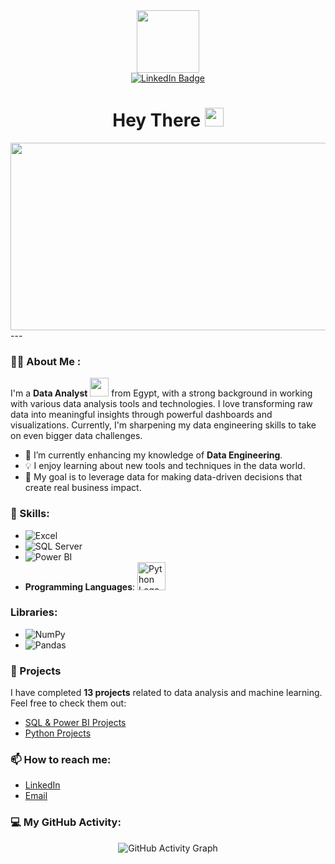 <div id="header" align="center">
  <img src="https://media.giphy.com/media/M9gbBd9nbDrOTu1Mqx/giphy.gif" width="100"/>
  <div id="badges">
  <a href="https://www.linkedin.com/in/abdelrahman-gamal121/">
    <img src="https://img.shields.io/badge/LinkedIn-blue?style=for-the-badge&logo=linkedin&logoColor=white" alt="LinkedIn Badge"/>
  </a>
</div>
  <img src="https://komarev.com/ghpvc/?username=AbdelahmanGamalOmar&style=flat-square&color=blue" alt=""/>
  <h1>
  Hey There
  <img src="https://media.giphy.com/media/hvRJCLFzcasrR4ia7z/giphy.gif" width="30px"/>
</h1>
</div>
<div align="center">
  <img src="https://media.giphy.com/media/dWesBcTLavkZuG35MI/giphy.gif" width="600" height="300"/>
</div>
---

### :man_technologist: About Me :
I'm a **Data Analyst** <img src="https://media.giphy.com/media/WUlplcMpOCEmTGBtBW/giphy.gif" width="30"> from Egypt, with a strong background in working with various data analysis tools and technologies. I love transforming raw data into meaningful insights through powerful dashboards and visualizations. Currently, I'm sharpening my data engineering skills to take on even bigger data challenges.

- 🌱 I’m currently enhancing my knowledge of **Data Engineering**.
- 💡 I enjoy learning about new tools and techniques in the data world.
- 🎯 My goal is to leverage data for making data-driven decisions that create real business impact.
  
### 🔧 Skills:
- ![Excel](https://img.shields.io/badge/Microsoft_Excel-217346?style=for-the-badge&logo=microsoft-excel&logoColor=white)
- ![SQL Server](https://img.shields.io/badge/Microsoft_SQL_Server-CC2927?style=for-the-badge&logo=microsoft-sql-server&logoColor=white)
- ![Power BI](https://img.shields.io/badge/PowerBI-F2C811?style=for-the-badge&logo=power-bi&logoColor=black)
- **Programming Languages**: <img src="https://github.com/yurijserrano/Github-Profile-Readme-Logos/blob/master/programming%20languages/python.svg" alt="Python Logo" width="45" height="45"/>

### Libraries:
- ![NumPy](https://img.shields.io/badge/NumPy-013243?style=for-the-badge&logo=numpy&logoColor=white)
- ![Pandas](https://img.shields.io/badge/Pandas-150458?style=for-the-badge&logo=pandas&logoColor=white)



### 📝 Projects
I have completed **13 projects** related to data analysis and machine learning. Feel free to check them out:

- [SQL & Power BI Projects](https://github.com/AbdelrahmanGamalOmar?tab=repositories)
- [Python Projects](https://github.com/AbdelrahmanGamalOmar?tab=repositories)

### 📫 How to reach me:
- [LinkedIn](https://www.linkedin.com/in/abdelrahman-gamal121/)
- [Email](abdelrahmangamal287@gmail.com)

### 💻 My GitHub Activity:
<p align="center">
  <img src="https://github-readme-activity-graph.cyclic.app/graph?username=AbdelrahmanGamalOmar&theme=tokyo-night" alt="GitHub Activity Graph" />
</p>

